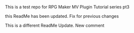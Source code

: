 This is a test repo for RPG Maker MV Plugin Tutorial series pt3

this ReadMe has been updated. Fix for previous changes

This is a different ReadMe Update. New comment